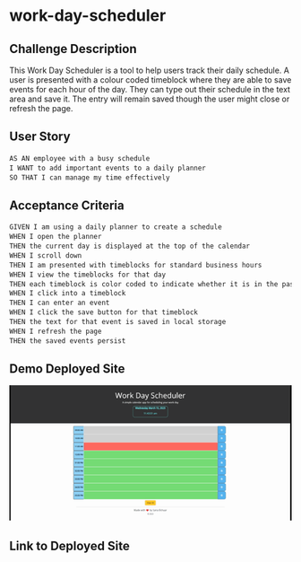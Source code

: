 # work-day-scheduler

## Challenge Description
This Work Day Scheduler is a tool to help users track their daily schedule. A user is presented with a colour coded timeblock where they are able to save events for each hour of the day. They can type out their schedule in the text area and save it. The entry will remain saved though the user might close or refresh the page.

## User Story

```md
AS AN employee with a busy schedule
I WANT to add important events to a daily planner
SO THAT I can manage my time effectively
```

## Acceptance Criteria

```md
GIVEN I am using a daily planner to create a schedule
WHEN I open the planner
THEN the current day is displayed at the top of the calendar
WHEN I scroll down
THEN I am presented with timeblocks for standard business hours
WHEN I view the timeblocks for that day
THEN each timeblock is color coded to indicate whether it is in the past, present, or future
WHEN I click into a timeblock
THEN I can enter an event
WHEN I click the save button for that timeblock
THEN the text for that event is saved in local storage
WHEN I refresh the page
THEN the saved events persist
```


## Demo Deployed Site

![Alt text](Assets/images/Work%20Day%20Scheduler.gif)

## Link to Deployed Site

